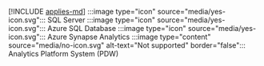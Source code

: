 [!INCLUDE [applies-md](applies-md.md)] :::image type="icon" source="media/yes-icon.svg"::: SQL Server :::image type="icon" source="media/yes-icon.svg"::: Azure SQL Database :::image type="icon" source="media/yes-icon.svg"::: Azure Synapse Analytics :::image type="content" source="media/no-icon.svg" alt-text="Not supported" border="false"::: Analytics Platform System (PDW)

